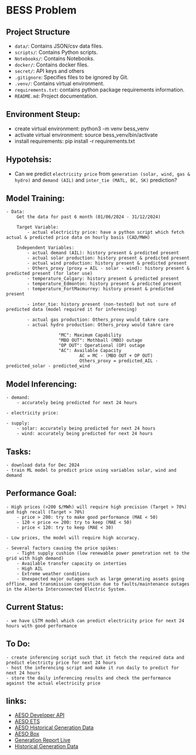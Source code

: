 # BESS Problem

## Project Structure

- `data/`: Contains JSON/csv data files.
- `scripts/`: Contains Python scripts.
- `Notebooks/`: Contains Notebooks.
- `docker/`: Contains docker files.
- `secret/`: API keys and others
- `.gitignore`: Specifies files to be ignored by Git.
- `.venv/`: Contains virtual environment.
- `requirements.txt`: contains python package requirements information.
- `README.md`: Project documentation.

## Environment Steup:
- create virtual environment: python3 -m venv bess_venv
- activate virtual environment: source bess_venv/bin/activate
- install requirements: pip install -r requirements.txt


## Hypotehsis:
- Can we predict `electricity price` from `generation (solar, wind, gas & hydro)` and `demand (AIL)` and `inter_tie (MATL, BC, SK)` prediction?

## Model Training: 
	- Data:
        Get the data for past 6 month (01/06/2024 - 31/12/2024)

        Target Variable:
            - actual electricity price: have a python script which fetch actual & predicted price data on hourly basis (CAD/MWH)

        Independent Variables:
            - actual demand (AIL): history present & predicted present
            - actual solar production: history present & predicted present
            - actual wind production: history present & predicted present
            - Others_proxy (proxy = AIL - solar - wind): history present & predicted present (for later use)
            - temperature_Calgary: history present & predicted present
            - temperature_Edmonton: history present & predicted present
            - temperature_FortMacmurrey: history present & predicted present

            - inter_tie: history present (non-tested) but not sure of predicted data (model required it for inferencing)

            - actual gas production: Others_proxy would takre care
            - actual hydro production: Others_proxy would takre care

                        "MC": Maximum Capability
                        "MBO OUT": Mothball (MBO) outage
                        "OP OUT": Operational (OP) outage 
                        "AC": Available Capacity
                                AC = MC - (MBO OUT + OP OUT)
                                Others_proxy = predicted_AIL - predicted_solar - predicted_wind

## Model Inferencing:
	- demand:
		- accurately being predicted for next 24 hours

	- electricity price:

	- supply:
		- solar: accurately being predicted for next 24 hours
		- wind: accurately being predicted for next 24 hours

## Tasks:
    - download data for Dec 2024
    - train ML model to predict price using variables solar, wind and demand


## Performance Goal:
    - High prices (>200 $/MWh) will require high precision (Target > 70%) and high recall (Target > 70%)
        - price > 200: try to make good performance (MAE < 50) 
        - 120 < price <= 200: try to keep (MAE < 50)
        - price < 120: try to keep (MAE < 30)

    - Low prices, the model will require high accuracy.

    - Several factors causing the price spikes:
        - Tight supply cushion (low renewable power penetration net to the grid with high demand)
        - Available transfer capacity on interties
        - High AIL  
        - Extreme weather conditions
        - Unexpected major outages such as large generating assets going offline, and transmission congestion due to faults/maintenance outages in the Alberta Interconnected Electric System.


## Current Status:
    - we have LSTM model which can predict electricity price for next 24 hours with good performance
    

## To Do:
    - create inferencing script such that it fetch the required data and predict electricty price for next 24 hours
    - host the inferencing script and make it run daily to predict for next 24 hours
    - store the daily inferencing results and check the performance against the actual electricity price


## links:

- [AESO Developer API](https://developer-apim.aeso.ca/apis)
- [AESO ETS](http://ets.aeso.ca/)
- [AESO Historical Generation Data](https://www.aeso.ca/market/market-and-system-reporting/data-requests/historical-generation-data)
- [AESO Box](https://aeso.app.box.com/s/qofgn9axnnw6uq3ip1goiq2ngb11txe5)
- [Generation Report Live](http://ets.aeso.ca/ets_web/ip/Market/Reports/CSDReportServlet)
- [Historical Generation Data](https://aeso.app.box.com/s/qofgn9axnnw6uq3ip1goiq2ngb11txe5/folder/196731538687)

